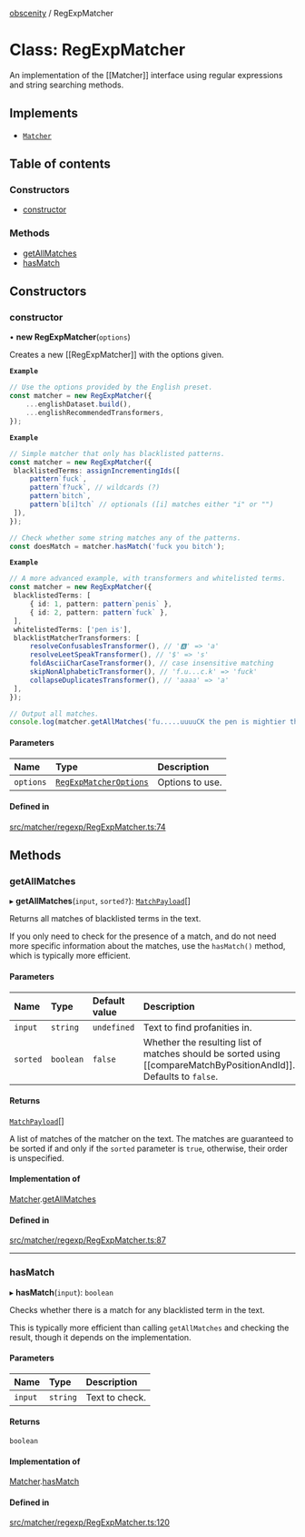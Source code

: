 [obscenity](../README.md) / RegExpMatcher

# Class: RegExpMatcher

An implementation of the [[Matcher]] interface using regular expressions and
string searching methods.

## Implements

- [`Matcher`](../interfaces/Matcher.md)

## Table of contents

### Constructors

- [constructor](RegExpMatcher.md#constructor)

### Methods

- [getAllMatches](RegExpMatcher.md#getallmatches)
- [hasMatch](RegExpMatcher.md#hasmatch)

## Constructors

### constructor

• **new RegExpMatcher**(`options`)

Creates a new [[RegExpMatcher]] with the options given.

**`Example`**

```typescript
// Use the options provided by the English preset.
const matcher = new RegExpMatcher({
	...englishDataset.build(),
	...englishRecommendedTransformers,
});
```

**`Example`**

```typescript
// Simple matcher that only has blacklisted patterns.
const matcher = new RegExpMatcher({
 blacklistedTerms: assignIncrementingIds([
     pattern`fuck`,
     pattern`f?uck`, // wildcards (?)
     pattern`bitch`,
     pattern`b[i]tch` // optionals ([i] matches either "i" or "")
 ]),
});

// Check whether some string matches any of the patterns.
const doesMatch = matcher.hasMatch('fuck you bitch');
```

**`Example`**

```typescript
// A more advanced example, with transformers and whitelisted terms.
const matcher = new RegExpMatcher({
 blacklistedTerms: [
     { id: 1, pattern: pattern`penis` },
     { id: 2, pattern: pattern`fuck` },
 ],
 whitelistedTerms: ['pen is'],
 blacklistMatcherTransformers: [
     resolveConfusablesTransformer(), // '🅰' => 'a'
     resolveLeetSpeakTransformer(), // '$' => 's'
     foldAsciiCharCaseTransformer(), // case insensitive matching
     skipNonAlphabeticTransformer(), // 'f.u...c.k' => 'fuck'
     collapseDuplicatesTransformer(), // 'aaaa' => 'a'
 ],
});

// Output all matches.
console.log(matcher.getAllMatches('fu.....uuuuCK the pen is mightier than the sword!'));
```

#### Parameters

| Name | Type | Description |
| :------ | :------ | :------ |
| `options` | [`RegExpMatcherOptions`](../interfaces/RegExpMatcherOptions.md) | Options to use. |

#### Defined in

[src/matcher/regexp/RegExpMatcher.ts:74](https://github.com/jo3-l/obscenity/blob/0299b49/src/matcher/regexp/RegExpMatcher.ts#L74)

## Methods

### getAllMatches

▸ **getAllMatches**(`input`, `sorted?`): [`MatchPayload`](../interfaces/MatchPayload.md)[]

Returns all matches of blacklisted terms in the text.

If you only need to check for the presence of a match, and do not need
more specific information about the matches, use the `hasMatch()` method,
which is typically more efficient.

#### Parameters

| Name | Type | Default value | Description |
| :------ | :------ | :------ | :------ |
| `input` | `string` | `undefined` | Text to find profanities in. |
| `sorted` | `boolean` | `false` | Whether the resulting list of matches should be sorted using [[compareMatchByPositionAndId]]. Defaults to `false`. |

#### Returns

[`MatchPayload`](../interfaces/MatchPayload.md)[]

A list of matches of the matcher on the text. The matches are
guaranteed to be sorted if and only if the `sorted` parameter is `true`,
otherwise, their order is unspecified.

#### Implementation of

[Matcher](../interfaces/Matcher.md).[getAllMatches](../interfaces/Matcher.md#getallmatches)

#### Defined in

[src/matcher/regexp/RegExpMatcher.ts:87](https://github.com/jo3-l/obscenity/blob/0299b49/src/matcher/regexp/RegExpMatcher.ts#L87)

___

### hasMatch

▸ **hasMatch**(`input`): `boolean`

Checks whether there is a match for any blacklisted term in the text.

This is typically more efficient than calling `getAllMatches` and
checking the result, though it depends on the implementation.

#### Parameters

| Name | Type | Description |
| :------ | :------ | :------ |
| `input` | `string` | Text to check. |

#### Returns

`boolean`

#### Implementation of

[Matcher](../interfaces/Matcher.md).[hasMatch](../interfaces/Matcher.md#hasmatch)

#### Defined in

[src/matcher/regexp/RegExpMatcher.ts:120](https://github.com/jo3-l/obscenity/blob/0299b49/src/matcher/regexp/RegExpMatcher.ts#L120)
